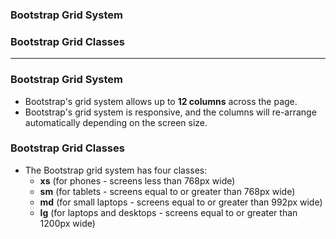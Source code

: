 ### Bootstrap Grid System
### Bootstrap Grid Classes
------------------------------------------------

### Bootstrap Grid System

* Bootstrap's grid system allows up to **12 columns** across the page.
* Bootstrap's grid system is responsive, and the columns will re-arrange automatically depending on the screen size.

### Bootstrap Grid Classes

* The Bootstrap grid system has four classes:
  * **xs** (for phones - screens less than 768px wide)
  * **sm** (for tablets - screens equal to or greater than 768px wide)
  * **md** (for small laptops - screens equal to or greater than 992px wide)
  * **lg** (for laptops and desktops - screens equal to or greater than 1200px wide)
